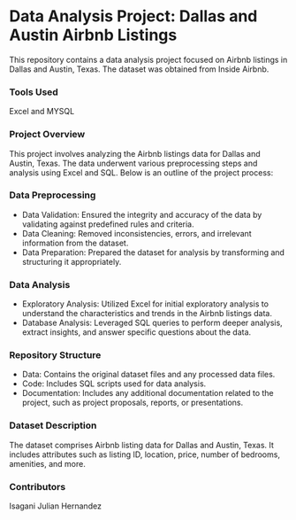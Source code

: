 # Data Analysis Project: Dallas and Austin Airbnb Listings
This repository contains a data analysis project focused on Airbnb listings in Dallas and Austin, Texas. The dataset was obtained from Inside Airbnb.

### Tools Used
Excel and MYSQL

### Project Overview
This project involves analyzing the Airbnb listings data for Dallas and Austin, Texas. The data underwent various preprocessing steps and analysis using Excel and SQL. Below is an outline of the project process:

### Data Preprocessing
- Data Validation: Ensured the integrity and accuracy of the data by validating against predefined rules and criteria.
- Data Cleaning: Removed inconsistencies, errors, and irrelevant information from the dataset.
- Data Preparation: Prepared the dataset for analysis by transforming and structuring it appropriately.

### Data Analysis
- Exploratory Analysis: Utilized Excel for initial exploratory analysis to understand the characteristics and trends in the Airbnb listings data.
- Database Analysis: Leveraged SQL queries to perform deeper analysis, extract insights, and answer specific questions about the data.
### Repository Structure
- Data: Contains the original dataset files and any processed data files.
- Code: Includes SQL scripts used for data analysis.
- Documentation: Includes any additional documentation related to the project, such as project proposals, reports, or presentations.

### Dataset Description
The dataset comprises Airbnb listing data for Dallas and Austin, Texas. It includes attributes such as listing ID, location, price, number of bedrooms, amenities, and more.

### Contributors
Isagani Julian Hernandez
